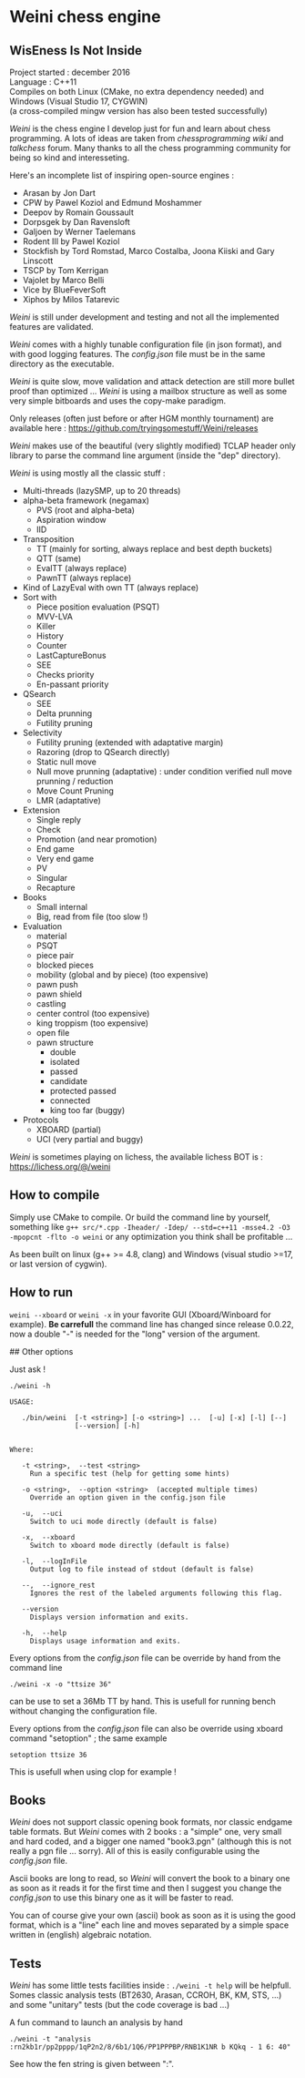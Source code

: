 # Weini chess engine  
## WisEness Is Not Inside  

Project started : december 2016  
Language : C++11  
Compiles on both Linux (CMake, no extra dependency needed) and Windows (Visual Studio 17, CYGWIN)  
(a cross-compiled mingw version has also been tested successfully)

*Weini* is the chess engine I develop just for fun and learn about chess programming.
A lots of ideas are taken from _chessprogramming wiki_ and _talkchess_ forum. 
Many thanks to all the chess programming community for being so kind and interesseting.

Here's an incomplete list of inspiring open-source engines :
* Arasan by Jon Dart
* CPW by Pawel Koziol and Edmund Moshammer
* Deepov by Romain Goussault 
* Dorpsgek by Dan Ravensloft
* Galjoen by Werner Taelemans
* Rodent III by Pawel Koziol
* Stockfish by Tord Romstad, Marco Costalba, Joona Kiiski and Gary Linscott
* TSCP by Tom Kerrigan
* Vajolet by Marco Belli
* Vice by BlueFeverSoft
* Xiphos by Milos Tatarevic

*Weini* is still under development and testing and not all the implemented features are validated.

*Weini* comes with a highly tunable configuration file (in json format), and with good logging features. 
The *config.json* file must be in the same directory as the executable.

*Weini* is quite slow, move validation and attack detection are still more bullet proof than optimized ... *Weini* is using a mailbox structure as well as some very simple bitboards and uses the copy-make paradigm.

Only releases (often just before or after HGM monthly tournament) are available here : https://github.com/tryingsomestuff/Weini/releases

*Weini* makes use of the beautiful (very slightly modified) TCLAP header only library to parse the command line argument (inside the "dep" directory).

*Weini* is using mostly all the classic stuff :

* Multi-threads (lazySMP, up to 20 threads)
* alpha-beta framework (negamax)  
    * PVS (root and alpha-beta)  
    * Aspiration window  
    * IID  
* Transposition
    * TT (mainly for sorting, always replace and best depth buckets)  
    * QTT (same)  
    * EvalTT (always replace)
    * PawnTT (always replace)
* Kind of LazyEval with own TT (always replace)  
* Sort with  
    * Piece position evaluation (PSQT)  
    * MVV-LVA  
    * Killer  
    * History  
    * Counter  
    * LastCaptureBonus  
    * SEE  
    * Checks priority  
    * En-passant priority  
* QSearch   
    * SEE  
    * Delta prunning  
    * Futility pruning  
* Selectivity
    * Futility pruning (extended with adaptative margin)  
    * Razoring (drop to QSearch directly)  
    * Static null move
    * Null move prunning (adaptative) : under condition verified null move prunning / reduction  
    * Move Count Pruning  
    * LMR (adaptative)  
* Extension  
    * Single reply  
    * Check  
    * Promotion (and near promotion)  
    * End game  
    * Very end game  
    * PV  
    * Singular  
    * Recapture  
* Books  
    * Small internal  
    * Big, read from file (too slow !)  
* Evaluation  
    * material  
    * PSQT 
    * piece pair  
    * blocked pieces
    * mobility (global and by piece) (too expensive)  
    * pawn push  
    * pawn shield  
    * castling  
    * center control (too expensive)  
    * king troppism (too expensive)  
    * open file  
    * pawn structure  
        * double  
        * isolated  
        * passed  
        * candidate  
        * protected passed  
        * connected  
        * king  too far (buggy)  
* Protocols
    * XBOARD (partial)  
    * UCI (very partial and buggy)  

*Weini* is sometimes playing on lichess, the available lichess BOT is : https://lichess.org/@/weini

## How to compile

Simply use CMake to compile. Or build the command line by yourself, something like `g++ src/*.cpp -Iheader/ -Idep/ --std=c++11 -msse4.2 -O3 -mpopcnt -flto -o weini` or any optimization you think shall be profitable ...

As been built on linux (g++ >= 4.8, clang) and Windows (visual studio >=17, or last version of cygwin).

## How to run

`weini --xboard` or `weini -x` in your favorite GUI (Xboard/Winboard for example).
**Be carrefull** the command line has changed since release 0.0.22, now a double "-" is needed for the "long" version of the argument. 

## Other options

Just ask !

```
./weini -h

USAGE: 

   ./bin/weini  [-t <string>] [-o <string>] ...  [-u] [-x] [-l] [--]
                [--version] [-h]


Where: 

   -t <string>,  --test <string>
     Run a specific test (help for getting some hints)

   -o <string>,  --option <string>  (accepted multiple times)
     Override an option given in the config.json file

   -u,  --uci
     Switch to uci mode directly (default is false)

   -x,  --xboard
     Switch to xboard mode directly (default is false)

   -l,  --logInFile
     Output log to file instead of stdout (default is false)

   --,  --ignore_rest
     Ignores the rest of the labeled arguments following this flag.

   --version
     Displays version information and exits.

   -h,  --help
     Displays usage information and exits.
```

Every options from the *config.json* file can be override by hand from the command line

`./weini -x -o "ttsize 36"`

can be use to set a 36Mb TT by hand. This is usefull for running bench without changing the configuration file.

Every options from the *config.json* file can also be override using xboard command "setoption" ; the same example

`setoption ttsize 36`

This is usefull when using clop for example !

## Books

*Weini* does not support classic opening book formats, nor classic endgame table formats.
But *Weini* comes with 2 books : a "simple" one, very small and hard coded, and a bigger one named "book3.pgn" (although this is not really a pgn file ... sorry). All of this is easily configurable using the *config.json* file.

Ascii books are long to read, so *Weini* will convert the book to a binary one as soon as it reads it for the first time and then I suggest you change the *config.json* to use this binary one as it will be faster to read.

You can of course give your own (ascii) book as soon as it is using the good format, which is a "line" each line and moves separated by a simple space written in (english) algebraic notation.

## Tests

*Weini* has some little tests facilities inside : `./weini -t help` will be helpfull. Somes classic analysis tests (BT2630, Arasan, CCROH, BK, KM, STS, ...) and some "unitary" tests (but the code coverage is bad ...)

A fun command to launch an analysis by hand

`./weini -t "analysis :rn2kb1r/pp2pppp/1qP2n2/8/6b1/1Q6/PP1PPPBP/RNB1K1NR b KQkq - 1 6: 40"`

See how the fen string is given between ":".


